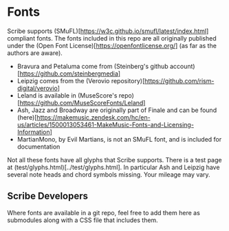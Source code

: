 # Fonts

Scribe supports (SMuFL)[https://w3c.github.io/smufl/latest/index.html] compliant
fonts. The fonts included in this repo are all originally published under the
(Open Font License)[https://openfontlicense.org/] (as far as the authors are aware).

- Bravura and Petaluma come from (Steinberg's github account)[https://github.com/steinbergmedia]
- Leipzig comes from the (Verovio repository)[https://github.com/rism-digital/verovio]
- Leland is available in (MuseScore's repo)[https://github.com/MuseScoreFonts/Leland]
- Ash, Jazz and Broadway are originally part of Finale and can be found (here)[https://makemusic.zendesk.com/hc/en-us/articles/1500013053461-MakeMusic-Fonts-and-Licensing-Information]
- MartianMono, by Evil Martians, is not an SMuFL font, and is included for documentation

Not all these fonts have all glyphs that Scribe supports. There is a test page
at (test/glyphs.html)[../test/glyphs.html]. In particular Ash and Leipzig have
several note heads and chord symbols missing. Your mileage may vary.

## Scribe Developers

Where fonts are available in a git repo, feel free to add them here as submodules
along with a CSS file that includes them.
